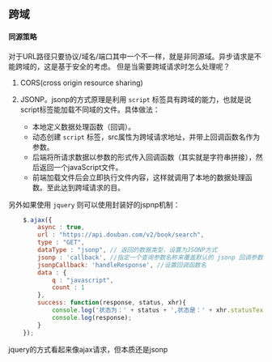 ## 跨域
#### 同源策略
对于URL路径只要协议/域名/端口其中一个不一样，就是非同源域。异步请求是不能跨域的，这是基于安全的考虑。
但是当需要跨域请求时怎么处理呢？
1. CORS(cross origin resource sharing)

2. JSONP。jsonp的方式原理是利用 `script` 标签具有跨域的能力，也就是说script标签能加载不同域的文件。具体做法：
    - 本地定义数据处理函数（回调）。
    - 动态创建 `script` 标签，src属性为跨域请求地址，并带上回调函数名作为参数。
    - 后端将所请求数据以参数的形式传入回调函数（其实就是字符串拼接），然后返回一个javaScript文件。
    - 前端加载文件后会立即执行文件内容，这样就调用了本地的数据处理函数。至此达到跨域请求的目。

另外如果使用 `jquery` 则可以使用封装好的jspnp机制：
 ```javaScript
     $.ajax({
         async : true,
         url : "https://api.douban.com/v2/book/search",
         type : "GET",
         dataType : "jsonp", // 返回的数据类型，设置为JSONP方式
         jsonp : 'callback', //指定一个查询参数名称来覆盖默认的 jsonp 回调参数名 callback
         jsonpCallback: 'handleResponse', //设置回调函数名
         data : {
             q : "javascript",
             count : 1
         },
         success: function(response, status, xhr){
             console.log('状态为：' + status + ',状态是：' + xhr.statusText);
             console.log(response);
         }
     });

 ```
 jquery的方式看起来像ajax请求，但本质还是jsonp


